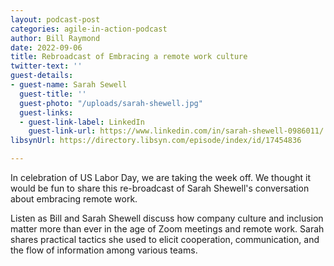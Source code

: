 ```yaml
---
layout: podcast-post
categories: agile-in-action-podcast
author: Bill Raymond
date: 2022-09-06
title: Rebroadcast of Embracing a remote work culture
twitter-text: ''
guest-details:
- guest-name: Sarah Sewell
  guest-title: ''
  guest-photo: "/uploads/sarah-shewell.jpg"
  guest-links:
  - guest-link-label: LinkedIn
    guest-link-url: https://www.linkedin.com/in/sarah-shewell-0986011/
libsynUrl: https://directory.libsyn.com/episode/index/id/17454836

---
```

In celebration of US Labor Day, we are taking the week off. We thought it would be fun to share this re-broadcast of Sarah Shewell's conversation about embracing remote work.

Listen as Bill and Sarah Shewell discuss how company culture and inclusion matter more than ever in the age of Zoom meetings and remote work. Sarah shares practical tactics she used to elicit cooperation, communication, and the flow of information among various teams.
